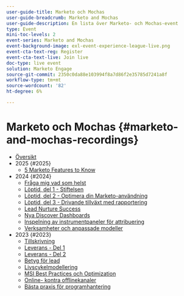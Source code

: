 ```yaml
---
user-guide-title: Marketo och Mochas
user-guide-breadcrumb: Marketo and Mochas
user-guide-description: En lista över Marketo- och Mochas-event
type: Event
mini-toc-levels: 2
event-series: Marketo and Mochas
event-background-image: exl-event-experience-league-live.png
event-cta-text-reg: Register
event-cta-text-live: Join live
doc-type: live event
solution: Marketo Engage
source-git-commit: 2350c0da88e103994f8a7d86f2e35785d7241a8f
workflow-type: tm+mt
source-wordcount: '82'
ht-degree: 6%

---
```



# Marketo och Mochas {#marketo-and-mochas-recordings}

+ [Översikt](overview.md)
+ 2025 {#2025}
   + [5 Marketo Features to Know](2025/5-features-to-know.md)
+ 2024 {#2024}
   + [Fråga mig vad som helst](2024/ask-me-anything.md)
   + [Löptid, del 1 - Stiftelsen](2024/maturity-part1-foundation.md)
   + [Löptid, del 2 - Optimera din Marketo-användning](2024/optimize-marketo-usage.md)
   + [Löptid, del 3 - Drivande tillväxt med rapportering](2024/drive-growth-with-reporting.md)
   + [Lead Nurture Success](2024/lead-nurture-success.md)
   + [Nya Discover Dashboards](2024/new-discover-dashboard.md)
   + [Inspelning av instrumentpaneler för attribuering](2024/attribution-dashboard-recording.md)
   + [Verksamheter och anpassade modeller](2024/marketo-measure-and-mochas-activities-and-custom-models.md)
+ 2023 {#2023}
   + [Tillskrivning](2023/attribution.md)
   + [Leverans - Del 1](2023/deliverability-part-one.md)
   + [Leverans - Del 2](2023/deliverability-part-two.md)
   + [Betyg för lead](2023/lead-scoring.md)
   + [Livscykelmodellering](2023/lifecycle-modeling.md)
   + [MSI Best Practices och Optimization](2023/msi-best-practices.md)
   + [Online- kontra offlinekanaler](2023/online-offline.md)
   + [Bästa praxis för programhantering](2023/program-management.md)
